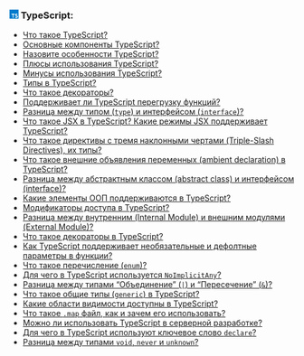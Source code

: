 <h3>
  <img src="../assets/TypeScript.png" width="16" height="16" />
  <span>TypeScript:</span>
</h3>

- [Что такое TypeScript?](https://youtu.be/R76_xPjzUd8?t=669)
- [Основные компоненты TypeScript?](https://youtu.be/R76_xPjzUd8?t=730)
- [Назовите особенности TypeScript?](https://youtu.be/R76_xPjzUd8?t=796)
- [Плюсы использования TypeScript?](https://youtu.be/TOn-1RrowKE?t=529)
- [Минусы использования TypeScript?](https://youtu.be/TOn-1RrowKE?t=613)
- [Типы в TypeScript?](https://youtu.be/TOn-1RrowKE?t=391)
- [Что такое декораторы?](https://youtu.be/TOn-1RrowKE?t=31)
- [Поддерживает ли TypeScript перегрузку функций?](https://youtu.be/TOn-1RrowKE?t=77)
- [Разница между типом (`type`) и интерфейсом (`interface`)?](https://youtu.be/TOn-1RrowKE?t=121)
- [Что такое JSX в TypeScript? Какие режимы JSX поддерживает TypeScript?](https://youtu.be/TOn-1RrowKE?t=212)
- [Что такое директивы с тремя наклонными чертами (Triple-Slash Directives), их типы?](https://youtu.be/TOn-1RrowKE?t=269)
- [Что такое внешние объявления переменных (ambient declaration) в TypeScript?](https://youtu.be/TOn-1RrowKE?t=339)
- [Разница между абстрактным классом (abstract class) и интерфейсом (interface)?](https://youtu.be/TOn-1RrowKE?t=436)
- [Какие элементы ООП поддерживаются в TypeScript?](https://youtu.be/TOn-1RrowKE?t=688)
- [Модификаторы доступа в TypeScript?](https://youtu.be/TOn-1RrowKE?t=749)
- [Разница между внутренним (Internal Module) и внешним модулями (External Module)?](https://youtu.be/TOn-1RrowKE?t=807)
- [Что такое декораторы в TypeScript?](https://youtu.be/VYQl2GhbCUs?t=29)
- [Как TypeScript поддерживает необязательные и дефолтные параметры в функции?](https://youtu.be/VYQl2GhbCUs?t=102)
- [Что такое перечисление (`enum`)?](https://youtu.be/VYQl2GhbCUs?t=168)
- [Для чего в TypeScript используется `NoImplicitAny`?](https://youtu.be/54C3u9aCtoU?t=123)
- [Разница между типами “Объединение” (`|`) и “Пересечение” (`&`)?](https://youtu.be/54C3u9aCtoU?t=193)
- [Что такое общие типы (`generic`) в TypeScript?](https://youtu.be/OMQzqLyINnI?t=29)
- [Какие области видимости доступны в TypeScript?](https://youtu.be/OMQzqLyINnI?t=101)
- [Что такое `.map` файл, как и зачем его использовать?](https://youtu.be/OMQzqLyINnI?t=146)
- [Можно ли использовать TypeScript в серверной разработке?](https://youtu.be/OMQzqLyINnI?t=199)
- [Для чего в TypeScript используют ключевое слово `declare`?](https://youtu.be/OMQzqLyINnI?t=281)
- [Разница между типами `void`, `never` и `unknown`?](https://youtu.be/__neFkxAO9s?t=883)
